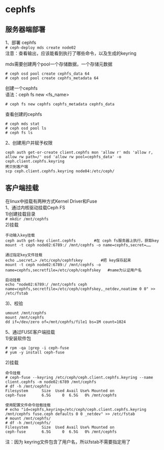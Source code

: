 cephfs
======
服务器端部署
----------
1、部署 cephfs  
``` # ceph-deploy mds create node02 ```  
注意：查看输出，应该能看到执行了哪些命令，以及生成的keyring  

mds需要创建两个pool一个存储数据，一个存储元数据  
```
# ceph osd pool create cephfs_data 64
# ceph osd pool create cephfs_metadata 64
```  

创建一个cephfs  
语法：ceph fs new <fs_name> <metadata> <data>
```
# ceph fs new cephfs cephfs_metadata cephfs_data
```

查看创建的cephfs  
```
# ceph mds stat
# ceph osd pool ls
# ceph fs ls
```  

2、创建用户并赋予权限  
```
ceph auth get-or-create client.cephfs mon 'allow r' mds 'allow r, allow rw path=/' osd 'allow rw pool=cephfs_data' -o ceph.client.cephfs.keyring
拷贝到客户端
scp ceph.client.cephfs.keyring node04:/etc/ceph/
```  

客户端挂载
--------
在linux中挂载有两种方式Kernel Driver和Fuse  
1、通过内核驱动挂载Ceph FS  
1)创建挂载目录  
``` # mkdir /mnt/cephfs ```  
2)挂载  
```
手动输入key挂载
ceph auth get-key client.cephfs        #在 ceph fs服务器上执行，获取key
mount -t ceph node02:6789:/ /mnt/cephfs -o name=cephfs,secret=……

通过指定key文件挂载
echo …secret…> /etc/ceph/cephfskey        #把 key保存起来
mount -t ceph node02:6789:/ /mnt/cephfs -o name=cephfs,secretfile=/etc/ceph/cephfskey   #name为认证用户名

启动挂载
echo "node02:6789:/ /mnt/cephfs ceph name=cephfs,secretfile=/etc/ceph/cephfskey,_netdev,noatime 0 0" >> /etc/fstab
```  
3)、校验  
```
umount /mnt/cephfs
mount /mnt/cephfs
dd if=/dev/zero of=/mnt/cephfs/file1 bs=1M count=1024
```  


5、通过FUSE客户端挂载  
1)安装软件包  
```
# rpm -qa |grep -i ceph-fuse 
# yum -y install ceph-fuse
``` 
2)挂载  
```
命令挂载
# ceph-fuse --keyring /etc/ceph/ceph.client.cephfs.keyring --name client.cephfs -m node02:6789 /mnt/cephfs
# df -h /mnt/cephfs/
Filesystem      Size  Used Avail Use% Mounted on
ceph-fuse       6.5G     0  6.5G   0% /mnt/cephfs

使用配置文件命令挂载挂载
# echo "id=cephfs,keyring=/etc/ceph/ceph.client.cephfs.keyring /mnt/cephfs fuse.ceph defaults 0 0 _netdev" >> /etc/fstab
# mount /mnt/cephfs/
# df -h /mnt/cephfs/
Filesystem      Size  Used Avail Use% Mounted on
ceph-fuse       6.5G     0  6.5G   0% /mnt/cephfs

```  
注：因为 keyring文件包含了用户名，所以fstab不需要指定用了  
